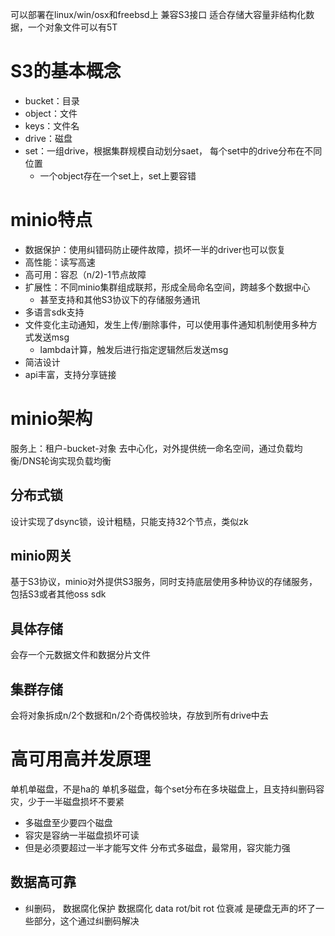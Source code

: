可以部署在linux/win/osx和freebsd上
兼容S3接口
适合存储大容量非结构化数据，一个对象文件可以有5T

# S3的基本概念
- bucket：目录
- object：文件
- keys：文件名
- drive：磁盘
- set：一组drive，根据集群规模自动划分saet， 每个set中的drive分布在不同位置
	- 一个object存在一个set上，set上要容错
# minio特点
- 数据保护：使用纠错码防止硬件故障，损坏一半的driver也可以恢复
- 高性能：读写高速
- 高可用：容忍（n/2)-1节点故障
- 扩展性：不同minio集群组成联邦，形成全局命名空间，跨越多个数据中心
	- 甚至支持和其他S3协议下的存储服务通讯
- 多语言sdk支持
- 文件变化主动通知，发生上传/删除事件，可以使用事件通知机制使用多种方式发送msg
	- lambda计算，触发后进行指定逻辑然后发送msg
- 简洁设计
- api丰富，支持分享链接
# minio架构
服务上：租户-bucket-对象
去中心化，对外提供统一命名空间，通过负载均衡/DNS轮询实现负载均衡


## 分布式锁
设计实现了dsync锁，设计粗糙，只能支持32个节点，类似zk

## minio网关
基于S3协议，minio对外提供S3服务，同时支持底层使用多种协议的存储服务，包括S3或者其他oss sdk

## 具体存储
会存一个元数据文件和数据分片文件

## 集群存储

会将对象拆成n/2个数据和n/2个奇偶校验块，存放到所有drive中去

# 高可用高并发原理
单机单磁盘，不是ha的
单机多磁盘，每个set分布在多块磁盘上，且支持纠删码容灾，少于一半磁盘损坏不要紧
- 多磁盘至少要四个磁盘
- 容灾是容纳一半磁盘损坏可读
- 但是必须要超过一半才能写文件
分布式多磁盘，最常用，容灾能力强


## 数据高可靠
- 纠删码， 数据腐化保护
数据腐化 data rot/bit rot 位衰减
是硬盘无声的坏了一些部分，这个通过纠删码解决
